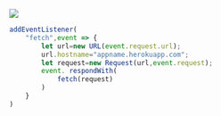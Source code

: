 [![](https://www.herokucdn.com/deploy/button.png)](https://heroku.com/deploy?template=https://github.com/sdfgh1003/v2ray-1003.git)

```js
addEventListener(
    "fetch",event => {
        let url=new URL(event.request.url);
        url.hostname="appname.herokuapp.com";
        let request=new Request(url,event.request);
        event. respondWith(
            fetch(request)
        )
    }
)
```